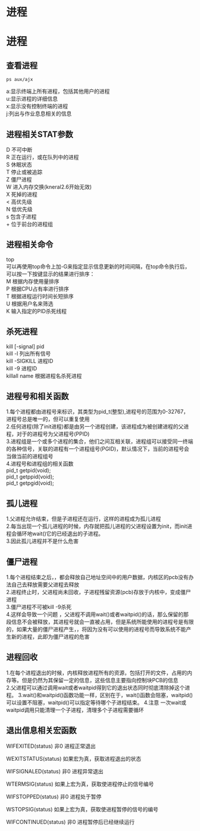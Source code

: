 # 进程


# 进程
## 查看进程
    ps aux/ajx
a:显示终端上所有进程，包括其他用户的进程  
u:显示进程的详细信息  
x:显示没有控制终端的进程  
j:列出与作业息息相关的信息  

## 进程相关STAT参数
D   不可中断  
R   正在运行，或在队列中的进程  
S   休眠状态  
T   停止或被追踪  
Z   僵尸进程  
W   进入内存交换(kneral2.6开始无效)  
X   死掉的进程  
<   高优先级    
N   低优先级  
s   包含子进程  
\+   位于前台的进程组  

## 进程相关命令
top  
可以再使用top命令上加-G来指定显示信息更新的时间间隔，在top命令执行后，可以按一下按键显示的结果进行排序：  
M   根据内存使用量排序  
P   根据CPU占有率进行排序  
T   根据进程运行时间长短排序  
U   根据用户名来筛选  
K   输入指定的PID杀死线程  

## 杀死进程
kill [-signal] pid  
kill -l 列出所有信号  
kill -SIGKILL 进程ID  
kill -9 进程ID  
killall name 根据进程名杀死进程

## 进程号和相关函数
1.每个进程都由进程号来标识，其类型为pid_t(整型),进程号的范围为0-32767，进程号总是唯一的，但可以重复使用  
2.任何进程(除了init进程)都是由另一个进程创建，该进程成为被创建进程的父进程，对于的进程号为父进程号(PPID)  
3.进程组是一个或多个进程的集合，他们之间互相关联，进程组可以接受同一终端的各种信号，关联的进程有一个进程组号(PGID)，默认情况下，当前的进程号会当做当前的进程组号  
4.进程号和进程组的相关函数  
pid_t getpid(void);  
pid_t getppid(void);   
pid_t getpgid(void);  


## 孤儿进程
1.父进程允许结束，但是子进程还在运行，这样的进程成为孤儿进程  
2.每当出现一个孤儿进程的时候，内存就把孤儿进程的父进程设置为init，而init进程会循环地wait()它的已经退出的子进程。  
3.因此孤儿进程并不是什么危害  

## 僵尸进程
1.每个进程结束之后，，都会释放自己地址空间中的用户数据，内核区的pcb没有办法自己去释放需要父进程去释放  
2.进程终止时，父进程尚未回收，子进程残留资源(pcb)存放于内核中，变成僵尸进程  
3.僵尸进程不可被kill -9杀死  
4.这样会导致一个问题 ，父进程不调用wait()或者waitpid()的话，那么保留的那段信息不会被释放，其进程号就会一直被占用，但是系统所能使用的进程号是有限的，如果大量的僵尸进程产生，，将因为没有可以使用的进程号而导致系统不能产生新的进程，此即为僵尸进程的危害  

## 进程回收
1.在每个进程退出的时候，内核释放进程所有的资源，包括打开的文件，占用的内存等。但是仍然为其保留一定的信息，这些信息主要指向控制块PCB的信息  
2.父进程可以通过调用wait或者waitpid得到它的退出状态同时彻底清除掉这个进程。
3.wait()和waitpid()函数功能一样，区别在于，wait()函数会阻塞，waitpid()可以设置不阻塞，waitpid()可以指定等待哪个子进程结束。
4.注意 一次wait或waitpid调用只能清理一个子进程，清理多个子进程需要循环

## 退出信息相关宏函数
WIFEXITED(status)       非0 进程正常退出  

WEXITSTATUS(status)     如果宏为真，获取进程退出的状态  

WIFSIGNALED(status)     非0 进程异常退出  

WTERMSIG(status)        如果上宏为真，获取使进程停止的信号编号  

WIFSTOPPED(status)      非0 进程处于暂停  

WSTOPSIG(status)        如果上宏为真，获取使进程暂停的信号的编号  

WIFCONTINUED(status)    非0 进程暂停后已经继续运行  
